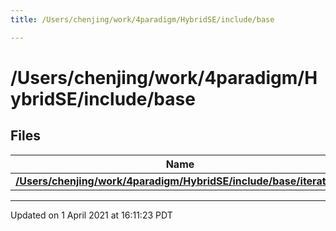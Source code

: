 ```yaml
---
title: /Users/chenjing/work/4paradigm/HybridSE/include/base

---
```

# /Users/chenjing/work/4paradigm/HybridSE/include/base

## Files

| Name           |
| -------------- |
| **[/Users/chenjing/work/4paradigm/HybridSE/include/base/iterator.h](/hybridse/usage/api/c++/Files/iterator_8h.md#file-iterator.h)**  |






-------------------------------

Updated on  1 April 2021 at 16:11:23 PDT
